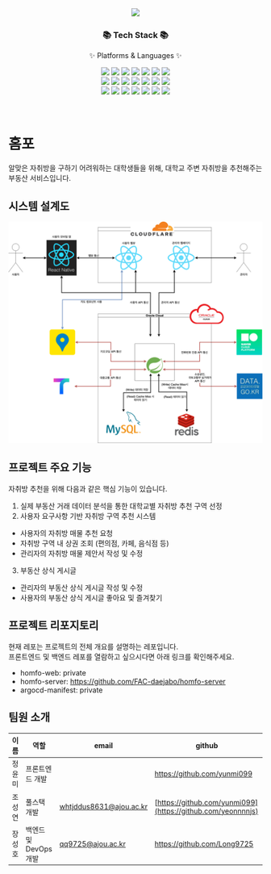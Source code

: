<div align=center>
	<img src="https://capsule-render.vercel.app/api?type=rect&color=auto&height=130&section=header&text=홈포&fontSize=80&fontAlignY=53" />
</div>
<div align=center>
	<h3>📚 Tech Stack 📚</h3>
	<p>✨ Platforms & Languages ✨</p>
</div>
<div align="center">
    <img src="https://img.shields.io/badge/HTML5-E34F26?style=flat&logo=HTML5&logoColor=white" />
	<img src="https://img.shields.io/badge/CSS3-1572B6?style=flat&logo=CSS3&logoColor=white" />
	<img src="https://img.shields.io/badge/TypeScript-3178C6?style=flat&logo=TypeScript&logoColor=white" />
	<img src="https://img.shields.io/badge/React-61DAFB?style=flat&logo=react&logoColor=white" />
    <img src="https://img.shields.io/badge/React_Native-61DAFB?style=flat&logo=react&logoColor=white" />
    <img src="https://img.shields.io/badge/Jest-C21325?style=flat&logo=Jest&logoColor=white" />
    <img src="https://img.shields.io/badge/Google_Analytics-E37400?style=flat&logo=GoogleAnalytics&logoColor=white" />
    <br/>
    <img src="https://img.shields.io/badge/Java-6DB33F?style=flat&logo=Spring&logoColor=white" />
    <img src="https://img.shields.io/badge/Gradle-02303A?style=flat&logo=Gradle&logoColor=white" />
    <img src="https://img.shields.io/badge/Spring _MVC-6DB33F?style=flat&logo=Spring&logoColor=white" />
    <img src="https://img.shields.io/badge/MySQL-4479A1?style=flat&logo=MySQL&logoColor=white" />
    <img src="https://img.shields.io/badge/Redis-DC382D?style=flat&logo=Redis&logoColor=white" />
    <img src="https://img.shields.io/badge/Junit-25A162?style=flat&logo=Junit5&logoColor=white" />
    <img src="https://img.shields.io/badge/Jacoco-55C2E1?style=flat&logo=Cocos&logoColor=white" />
    <br/>    
    <img src="https://img.shields.io/badge/Oracle_Cloud-F80000?style=flat&logo=Oracle&logoColor=white" />
    <img src="https://img.shields.io/badge/GitHub_Actions-2088FF?style=flat&logo=GitHubActions&logoColor=white" />
    <img src="https://img.shields.io/badge/SonarQube-4E9BCD?style=flat&logo=SonarQube&logoColor=white" />
    <img src="https://img.shields.io/badge/Argo-EF7B4D?style=flat&logo=Argo&logoColor=white" />
    <img src="https://img.shields.io/badge/Prometheus-E6522C?style=flat&logo=Prometheus&logoColor=white" />
    <img src="https://img.shields.io/badge/Grafana-F46800?style=flat&logo=Grafana&logoColor=white" />
    <img src="https://img.shields.io/badge/Helm-0F1689?style=flat&logo=Helm&logoColor=white" />
<br/>
<br/>
<br/>
</div>

# 홈포
알맞은 자취방을 구하기 어려워하는 대학생들을 위해, 대학교 주변 자취방을 추천해주는 부동산 서비스입니다. 

## 시스템 설계도

<div align="center">
    <img src="./assets/홈포 시스템 설계도.png" width="900" alt="홈포 시스템 설계도">
</div>

## 프로젝트 주요 기능

자취방 추천을 위해 다음과 같은 핵심 기능이 있습니다.

1. 실제 부동산 거래 데이터 분석을 통한 대학교별 자취방 추천 구역 선정
2. 사용자 요구사항 기반 자취방 구역 추천 시스템
- 사용자의 자취방 매물 추천 요청
- 자취방 구역 내 상권 조회 (편의점, 카페, 음식점 등)
- 관리자의 자취방 매물 제안서 작성 및 수정
3. 부동산 상식 게시글
- 관리자의 부동산 상식 게시글 작성 및 수정
- 사용자의 부동산 상식 게시글 좋아요 및 즐겨찾기

## 프로젝트 리포지토리
현재 레포는 프로젝트의 전체 개요를 설명하는 레포입니다.
<br/>
프론트엔드 및 백엔드 레포를 열람하고 싶으시다면 아래 링크를 확인해주세요.
<br/>

- homfo-web: private
- homfo-server: https://github.com/FAC-daejabo/homfo-server
- argocd-manifest: private


## 팀원 소개

|이름|역할|email|github|
|---|---|---|---|
|정윤미|프론트엔드 개발||https://github.com/yunmi099|
|조성연|풀스택 개발|whtjddus8631@ajou.ac.kr|[https://github.com/yunmi099](https://github.com/yeonnnnjs)|
|장성호|백엔드 및 DevOps 개발|qq9725@ajou.ac.kr|https://github.com/Long9725|
